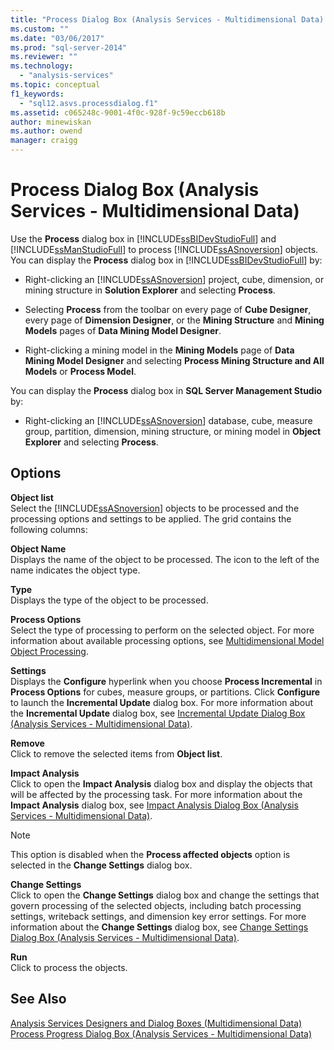 ```yaml
---
title: "Process Dialog Box (Analysis Services - Multidimensional Data) | Microsoft Docs"
ms.custom: ""
ms.date: "03/06/2017"
ms.prod: "sql-server-2014"
ms.reviewer: ""
ms.technology: 
  - "analysis-services"
ms.topic: conceptual
f1_keywords: 
  - "sql12.asvs.processdialog.f1"
ms.assetid: c065248c-9001-4f0c-928f-9c59eccb618b
author: minewiskan
ms.author: owend
manager: craigg
---
```

# Process Dialog Box (Analysis Services - Multidimensional Data)
  Use the **Process** dialog box in [!INCLUDE[ssBIDevStudioFull](../includes/ssbidevstudiofull-md.md)] and [!INCLUDE[ssManStudioFull](../includes/ssmanstudiofull-md.md)] to process [!INCLUDE[ssASnoversion](../includes/ssasnoversion-md.md)] objects. You can display the **Process** dialog box in [!INCLUDE[ssBIDevStudioFull](../includes/ssbidevstudiofull-md.md)] by:  
  
-   Right-clicking an [!INCLUDE[ssASnoversion](../includes/ssasnoversion-md.md)] project, cube, dimension, or mining structure in **Solution Explorer** and selecting **Process**.  
  
-   Selecting **Process** from the toolbar on every page of **Cube Designer**, every page of **Dimension Designer**, or the **Mining Structure** and **Mining Models** pages of **Data Mining Model Designer**.  
  
-   Right-clicking a mining model in the **Mining Models** page of **Data Mining Model Designer** and selecting **Process Mining Structure and All Models** or **Process Model**.  
  
 You can display the **Process** dialog box in **SQL Server Management Studio** by:  
  
-   Right-clicking an [!INCLUDE[ssASnoversion](../includes/ssasnoversion-md.md)] database, cube, measure group, partition, dimension, mining structure, or mining model in **Object Explorer** and selecting **Process**.  
  
## Options  
 **Object list**  
 Select the [!INCLUDE[ssASnoversion](../includes/ssasnoversion-md.md)] objects to be processed and the processing options and settings to be applied. The grid contains the following columns:  
  
 **Object Name**  
 Displays the name of the object to be processed. The icon to the left of the name indicates the object type.  
  
 **Type**  
 Displays the type of the object to be processed.  
  
 **Process Options**  
 Select the type of processing to perform on the selected object. For more information about available processing options, see [Multidimensional Model Object Processing](multidimensional-models/processing-a-multidimensional-model-analysis-services.md).  
  
 **Settings**  
 Displays the **Configure** hyperlink when you choose **Process Incremental** in **Process Options** for cubes, measure groups, or partitions. Click **Configure** to launch the **Incremental Update** dialog box. For more information about the **Incremental Update** dialog box, see [Incremental Update Dialog Box &#40;Analysis Services - Multidimensional Data&#41;](incremental-update-dialog-box-analysis-services-multidimensional-data.md).  
  
 **Remove**  
 Click to remove the selected items from **Object list**.  
  
 **Impact Analysis**  
 Click to open the **Impact Analysis** dialog box and display the objects that will be affected by the processing task. For more information about the **Impact Analysis** dialog box, see [Impact Analysis Dialog Box &#40;Analysis Services - Multidimensional Data&#41;](impact-analysis-dialog-box-analysis-services-multidimensional-data.md).  
  
> [!NOTE]  
>  This option is disabled when the **Process affected objects** option is selected in the **Change Settings** dialog box.  
  
 **Change Settings**  
 Click to open the **Change Settings** dialog box and change the settings that govern processing of the selected objects, including batch processing settings, writeback settings, and dimension key error settings. For more information about the **Change Settings** dialog box, see [Change Settings Dialog Box &#40;Analysis Services - Multidimensional Data&#41;](change-settings-dialog-box-analysis-services-multidimensional-data.md).  
  
 **Run**  
 Click to process the objects.  
  
## See Also  
 [Analysis Services Designers and Dialog Boxes &#40;Multidimensional Data&#41;](analysis-services-designers-and-dialog-boxes-multidimensional-data.md)   
 [Process Progress Dialog Box &#40;Analysis Services - Multidimensional Data&#41;](process-progress-dialog-box-analysis-services-multidimensional-data.md)  
  
  
